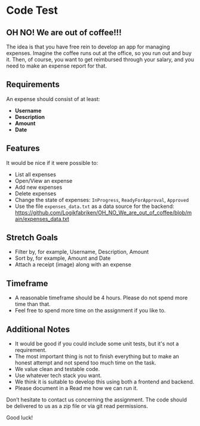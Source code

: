 # Code Test

## OH NO! We are out of coffee!!!

The idea is that you have free rein to develop an app for managing expenses. Imagine the coffee runs out at the office, so you run out and buy it. Then, of course, you want to get reimbursed through your salary, and you need to make an expense report for that.



## Requirements

An expense should consist of at least:

- **Username**
- **Description**
- **Amount**
- **Date**

## Features

It would be nice if it were possible to:

- List all expenses
- Open/View an expense
- Add new expenses
- Delete expenses
- Change the state of expenses: `InProgress`, `ReadyForApproval`, `Approved`
- Use the file `expenses_data.txt` as a data source for the backend: https://github.com/Logikfabriken/OH_NO_We_are_out_of_coffee/blob/main/expenses_data.txt

## Stretch Goals

- Filter by, for example, Username, Description, Amount
- Sort by, for example, Amount and Date
- Attach a receipt (image) along with an expense

## Timeframe

- A reasonable timeframe should be 4 hours. Please do not spend more time than that.
- Feel free to spend more time on the assignment if you like to.

## Additional Notes

- It would be good if you could include some unit tests, but it's not a requirement.
- The most important thing is not to finish everything but to make an honest attempt and not spend too much time on the task.
- We value clean and testable code.
- Use whatever tech stack you want.
- We think it is suitable to develop this using both a frontend and backend.
- Please document  in a Read me how we can run it.

Don’t hesitate to contact us concerning the assignment. The code should be delivered to us
as a zip file or via git read permissions.

Good luck!
